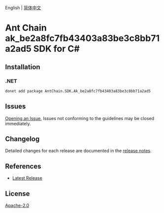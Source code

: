 English | [简体中文](README-CN.md)

# Ant Chain ak_be2a8fc7fb43403a83be3c8bb71a2ad5 SDK for C#

## Installation

### .NET

```bash
donet add package AntChain.SDK.Ak_be2a8fc7fb43403a83be3c8bb71a2ad5
```

## Issues

[Opening an Issue](https://github.com/alipay/antchain-openapi-prod-sdk/issues/new), Issues not conforming to the guidelines may be closed immediately.

## Changelog

Detailed changes for each release are documented in the [release notes](./ChangeLog.md).

## References

* [Latest Release](https://github.com/alipay/antchain-openapi-prod-sdk/)

## License

[Apache-2.0](http://www.apache.org/licenses/LICENSE-2.0)
